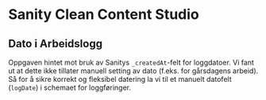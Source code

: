 # Sanity Clean Content Studio

## Dato i Arbeidslogg

Oppgaven hintet mot bruk av Sanitys `_createdAt`-felt for loggdatoer. Vi fant ut at dette ikke tillater manuell setting av dato (f.eks. for gårsdagens arbeid). Så for å sikre korrekt og fleksibel datering la vi til et manuelt datofelt (`logDate`) i schemaet for loggføringer. 